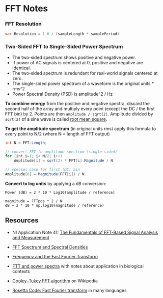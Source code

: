 # FFT Notes

### FFT Resolution
```cs
var Resolution = 1.0 / (sampleLength * samplePeriod)
```

### Two-Sided FFT to Single-Sided Power Spectrum

* The two-sided spectrum shows positive and negative power.
* If power of AC signals is centered at 0, positive and negative are identical.
* The two-sided spectrum is redundant for real-world signals centered at zero.
* The single-sided power spectrum of a waveform is the original units * rms^2
* Power Spectral Density (PSD) is amplitude^2 / Hz

**To combine energy** from the positive and negative spectra, discard the second half of the array and multiply every point (except the DC / the first FFT bin) by 2. Points are then `amplitude / sqrt(2)`. Amplitude divided by `sqrt(2)` of a sine wave is called [root mean square](https://en.wikipedia.org/wiki/Root_mean_square).

**To get the amplitude spectrum** (in original units rms) apply this formula to every point to N/2 (where N = length of FFT output)

```cs
int N = FFT.Length;

// convert FFT to amplitude spectrum (single-sided)
for (int i=1; i< N/2; i++)
    Amplitude[i] = sqrt(2) * FFT[i].Magnitude / N

// special case for first (DC) bin
Amplitude[0] = Magnitude(FFT[i]) / N
```

**Convert to log units** by applying a dB conversion:
```
Power (dB) = 2 * 10 * Log10(amplitude / reference)
```

```
magnitude = FFTpos * 2 / N
dB = 2 * 10 * np.log10(magnitude / reference)
```

## Resources

* NI Application Note 41: [The Fundamentals of FFT-Based Signal Analysis
and Measurement ](https://www.sjsu.edu/people/burford.furman/docs/me120/FFT_tutorial_NI.pdf)

* [FFT Spectrum and Spectral Densities](https://www.ap.com/blog/fft-spectrum-and-spectral-densities-same-data-different-scaling/)

* [Frequency and the Fast Fourier Transform](https://www.oreilly.com/library/view/elegant-scipy/9781491922927/ch04.html)

* [FTT and power spectra](http://faculty.jsd.claremont.edu/jmilton/Math_Lab_tool/Labs/Lab9.pdf) with notes about application in biological contexts

* [Cooley–Tukey FFT algorithm](https://en.wikipedia.org/wiki/Cooley%E2%80%93Tukey_FFT_algorithm) on Wikipedia

* [Rosetta Code: Fast Fourier transform](https://rosettacode.org/wiki/Fast_Fourier_transform) in many languages